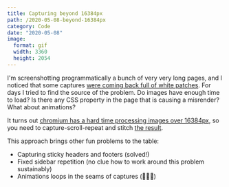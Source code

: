 ```yaml
---
title: Capturing beyond 16384px
path: /2020-05-08-beyond-16384px
category: Code
date: "2020-05-08"
image:
  format: gif
  width: 3360
  height: 2054
---
```


I'm screenshotting programmatically a bunch of very very long pages, and I noticed that some captures [were coming back full of white patches](https://fluxcapacitorprod.blob.core.windows.net/fluxcontainer/2020-05-06/desktop/enterprise.png). For days I tried to find the source of the problem. Do images have enough time to load? Is there any CSS property in the page that is causing a misrender? What about animations?

It turns out [chromium has a hard time processing images over 16384px](https://github.com/puppeteer/puppeteer/pull/937), so you need to capture-scroll-repeat and stitch [the result](https://fluxcapacitorprod.blob.core.windows.net/fluxcontainer/2020-05-07/desktop/enterprise.png).

This approach brings other fun problems to the table:

- Capturing sticky headers and footers (solved!)
- Fixed sidebar repetition (no clue how to work around this problem sustainably)
- Animations loops in the seams of captures (🤷🏼‍♂️)
